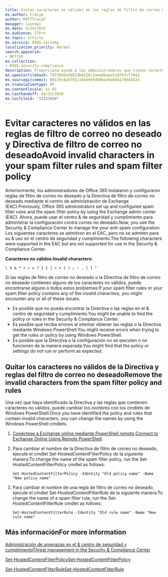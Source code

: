 ```yaml
---
title: Evitar caracteres no válidos en las reglas de filtro de correo no deseado y la Directiva de filtro de correo no deseado
ms.author: tracyp
author: MSFTTracyP
manager: laurawi
ms.date: 9/24/2018
ms.audience: ITPro
ms.topic: article
ms.service: O365-seccomp
localization_priority: Normal
search.appverid:
- MET150
ms.collection:
- M365-security-compliance
description: Proporciona ayuda a los administradores que tienen caracteres no válidos en la configuración contra correo no deseado y tienen problemas al intentar usar el centro &amp; de seguridad y cumplimiento.
ms.openlocfilehash: 797389da26823b6528c2aee0baaa118fbfcf7942
ms.sourcegitcommit: 0017dc6a5f81c165d9dfd88be39a6bb17856582e
ms.translationtype: MT
ms.contentlocale: es-ES
ms.lasthandoff: 04/23/2019
ms.locfileid: "32253958"
---
```

# <a name="avoid-invalid-characters-in-your-spam-filter-rules-and-spam-filter-policy"></a><span data-ttu-id="282b4-103">Evitar caracteres no válidos en las reglas de filtro de correo no deseado y Directiva de filtro de correo no deseado</span><span class="sxs-lookup"><span data-stu-id="282b4-103">Avoid invalid characters in your spam filter rules and spam filter policy</span></span> 

<span data-ttu-id="282b4-104">Anteriormente, los administradores de Office 365 instalaron y configuraron reglas de filtro de correo no deseado y la Directiva de filtro de correo no deseado mediante el centro de administración de Exchange (EAC).</span><span class="sxs-lookup"><span data-stu-id="282b4-104">Previously, Office 365 administrators set up and configured spam filter rules and the spam filter policy by using the Exchange admin center (EAC).</span></span> <span data-ttu-id="282b4-105">Ahora, puede usar el centro &amp; de seguridad y cumplimiento para administrar la configuración contra correo no deseado.</span><span class="sxs-lookup"><span data-stu-id="282b4-105">Now, you use the Security &amp; Compliance Center to manage the your anti-spam configuration.</span></span> <span data-ttu-id="282b4-106">Los siguientes caracteres se admitiron en el EAC, pero no se admiten para su &amp; uso en el centro de seguridad y cumplimiento.</span><span class="sxs-lookup"><span data-stu-id="282b4-106">The following characters were supported in the EAC but are not supported for use in the Security &amp; Compliance Center.</span></span>  

<span data-ttu-id="282b4-107">**Caracteres no válidos:**</span><span class="sxs-lookup"><span data-stu-id="282b4-107">**Invalid characters:**</span></span>
  
```\ % & * + / = ? { } | < > ( ) ; : , [ ] "```

<span data-ttu-id="282b4-108">Si las reglas de filtro de correo no deseado o la Directiva de filtro de correo no deseado contienen alguno de los caracteres no válidos, puede encontrarse alguno o todos estos problemas:</span><span class="sxs-lookup"><span data-stu-id="282b4-108">If your spam filter rules or your spam filter policy contains any of the invalid characters, you might encounter any or all of these issues:</span></span>
- <span data-ttu-id="282b4-109">Es posible que no pueda encontrar la Directiva o las reglas en el &amp; centro de seguridad y cumplimiento.</span><span class="sxs-lookup"><span data-stu-id="282b4-109">You might be unable to find the policy or rules in the Security &amp; Compliance Center.</span></span>
- <span data-ttu-id="282b4-110">Es posible que reciba errores al intentar obtener las reglas o la Directiva mediante Windows PowerShell.</span><span class="sxs-lookup"><span data-stu-id="282b4-110">You might receive errors when trying to get the rules or policy by using Windows PowerShell.</span></span>
- <span data-ttu-id="282b4-111">Es posible que la Directiva o la configuración no se ejecuten o no funcionen de la manera esperada.</span><span class="sxs-lookup"><span data-stu-id="282b4-111">You might find that the policy or settings do not run or perform as expected.</span></span>

## <a name="remove-the-invalid-characters-from-the-spam-filter-policy-and-rules"></a><span data-ttu-id="282b4-112">Quitar los caracteres no válidos de la Directiva y reglas del filtro de correo no deseado</span><span class="sxs-lookup"><span data-stu-id="282b4-112">Remove the invalid characters from the spam filter policy and rules</span></span>

<span data-ttu-id="282b4-113">Una vez que haya identificado la Directiva y las reglas que contienen caracteres no válidos, puede cambiar los nombres con los cmdlets de Windows PowerShell.</span><span class="sxs-lookup"><span data-stu-id="282b4-113">Once you have identified the policy and rules that contain invalid characters, you can change the names by using the Windows PowerShell cmdlets.</span></span> 

1. <span data-ttu-id="282b4-114">[Conéctese a Exchange online mediante PowerShell remoto](https://docs.microsoft.com/powershell/exchange/exchange-online/connect-to-exchange-online-powershell/connect-to-exchange-online-powershell?view=exchange-ps).</span><span class="sxs-lookup"><span data-stu-id="282b4-114">[Connect to Exchange Online Using Remote PowerShell](https://docs.microsoft.com/powershell/exchange/exchange-online/connect-to-exchange-online-powershell/connect-to-exchange-online-powershell?view=exchange-ps).</span></span>
    
2. <span data-ttu-id="282b4-115">Para cambiar el nombre de la Directiva de filtro de correo no deseado, ejecute el cmdlet Set-HostedContentFilterPolicy de la siguiente manera:</span><span class="sxs-lookup"><span data-stu-id="282b4-115">To change the name of the spam filter policy, run the Set-HostedContentFilterPolicy cmdlet as follows:</span></span>
    
    ```
    Set-HostedContentFilterPolicy -Identity "Old policy name" -Name "New policy name"
    ```  

3. <span data-ttu-id="282b4-116">Para cambiar el nombre de una regla de filtro de correo no deseado, ejecute el cmdlet Set-HostedContentFilterRule de la siguiente manera:</span><span class="sxs-lookup"><span data-stu-id="282b4-116">To change the name of a spam filter rule, run the Set-HostedContentFilterRule cmdlet as follows:</span></span>
    
    ```
    Set-HostedContentFilterRule -Identity "Old rule name" -Name "New rule name"
    ```  

  
 ## <a name="for-more-information"></a><span data-ttu-id="282b4-117">Más información</span><span class="sxs-lookup"><span data-stu-id="282b4-117">For more information</span></span>

[<span data-ttu-id="282b4-118">Administración de amenazas en el &amp; centro de seguridad y cumplimiento</span><span class="sxs-lookup"><span data-stu-id="282b4-118">Threat management in the Security &amp; Compliance Center</span></span>](threat-management.md)
  
[<span data-ttu-id="282b4-119">Set-HostedContentFilterPolicy</span><span class="sxs-lookup"><span data-stu-id="282b4-119">Set-HostedContentFilterPolicy</span></span>](https://docs.microsoft.com/powershell/module/exchange/antispam-antimalware/set-hostedcontentfilterpolicy?view=exchange-ps)

[<span data-ttu-id="282b4-120">Set-HostedContentFilterRule</span><span class="sxs-lookup"><span data-stu-id="282b4-120">Set-HostedContentFilterRule</span></span>](https://docs.microsoft.com/powershell/module/exchange/antispam-antimalware/set-hostedcontentfilterrule?view=exchange-ps)
